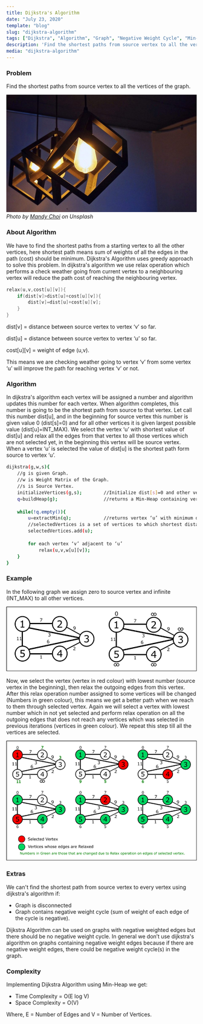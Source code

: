```yaml
---
title: Dijkstra's Algorithm
date: "July 23, 2020"
template: "blog"
slug: "dijkstra-algorithm"
tags: ["Dijkstra", "Algorithm", "Graph", "Negative Weight Cycle", "Min-Heap","Shortest Path"]
description: 'Find the shortest paths from source vertex to all the vertices of the graph. We have to find the shortest paths from a starting vertex to all the other vertices, here shortest path means sum of weights of all the edges in the path (cost) should be minimum.'
media: "dijkstra-algorithm"
---
```


### Problem
Find the shortest paths from source vertex to all the vertices of the graph.

![Photo by Mandy Choi](../../images/dijkstra-algorithm.jpg)
*Photo by [Mandy Choi](https://unsplash.com/@mandddysweettt?utm_source=unsplash&amp;utm_medium=referral&amp;utm_content=creditCopyText) on Unsplash*
### About Algorithm
We have to find the shortest paths from a starting vertex to all the other vertices, here shortest path means sum of weights of all the edges in the path (cost) should be minimum. Dijkstra's Algorithm uses greedy approach to solve this problem. In dijkstra's algorithm we use relax operation which performs a check weather going from current vertex to a neighbouring vertex will reduce the path cost of reaching the neighbouring vertex.
```cpp
relax(u,v,cost[u][v]){
    if(dist[v]>dist[u]+cost[u][v]){
		dist[v]=dist[u]+cost[u][v];
    }
}
```
dist[v] = distance between source vertex to vertex ‘v’ so far.

dist[u] = distance between source vertex to vertex ‘u’ so far.

cost[u][v] = weight of edge (u,v).

This means we are checking weather going to vertex ‘v’ from some vertex ‘u’ will improve the path for reaching vertex ‘v’ or not.

### Algorithm
In dijkstra's algorithm each vertex will be assigned a number and algorithm updates this number for each vertex. When algorithm completes, this number is going to be the shortest path from source to that vertex. Let call this number dist[u], and in the beginning for source vertex this number is given value 0 (dist[s]=0) and for all other vertices it is given largest possible value (dist[u]=INT_MAX). We select the vertex ‘u’ with shortest value of dist[u] and relax all the edges from that vertex to all those vertices which are not selected yet, in the beginning this vertex will be source vertex. When a vertex ‘u’ is selected the value of dist[u] is the shortest path form source to vertex ‘u’. 
```sh
dijkstra(g,w,s){
  	//g is given Graph.
  	//w is Weight Matrix of the Graph.
  	//s is Source Vertex.
  	initializeVertices(g,s);		//Initialize dist[s]=0 and other vertices to INT_MAX
  	q=buildHeap(g);					//returns a Min-Heap containing vertices of graph based on values of dist[u] 
	
	while(!q.empty()){
    	u=extractMin(q);			//returns vertex ‘u’ with minimum dist[u] in O(log V)
		//selectedVertices is a set of vertices to which shortest distance is obtained.
		selectedVertices.add(u); 
		
    	for each vertex ‘v’ adjacent to ‘u’
	  		relax(u,v,w[u][v]);
  	}
}
```
### Example
In the following graph we assign zero to source vertex and infinite (INT_MAX) to all other vertices.

![](../../images/graph.png)


Now, we select the vertex (vertex in red colour) with lowest number (source vertex in the beginning), then relax the outgoing edges from this vertex. After this relax operation number assigned to some vertices will be changed (Numbers in green colour), this means we get a better path when we reach to them through selected vertex. Again we will select a vertex with lowest number which in not yet selected and perform relax operation on all the outgoing edges that does not reach any vertices which was selected in previous iterations (vertices in green colour). We repeat this step till all the vertices are selected.

![](../../images/dijkstra-algorithm-solution.png)


### Extras
We can't find the shortest path from source vertex to every vertex using dijkstra's algorithm if:
- Graph is disconnected
- Graph contains negative weight cycle (sum of weight of each edge of the cycle is negative).

Dijkstra Algorithm can be used on graphs with negative weighted edges but there should be no negative weight cycle. In general we don’t use dijkstra's algorithm on graphs containing negative weight edges because if there are negative weight edges, there could be negative weight cycle(s) in the graph.

### Complexity
Implementing Dijkstra Algorithm using Min-Heap we get: 
- Time Complexity = O(E log V)
- Space Complexity = O(V)

Where, E = Number of Edges and V = Number of Vertices.

